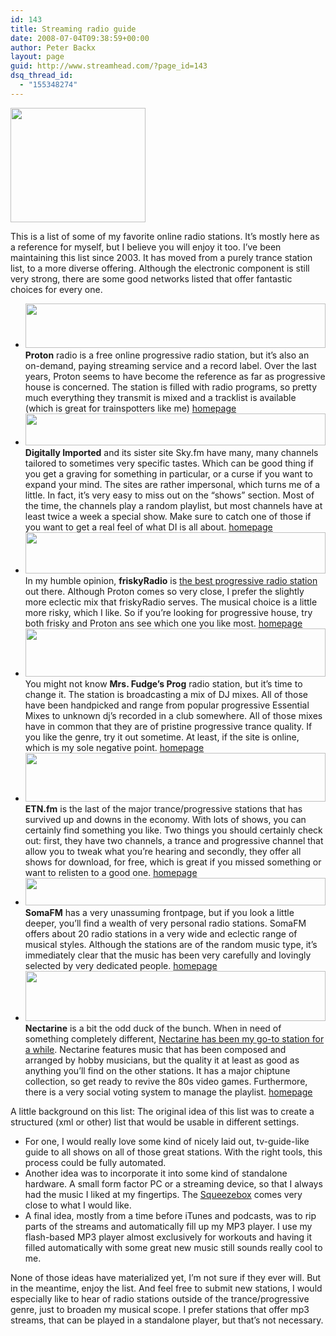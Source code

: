 ```yaml
---
id: 143
title: Streaming radio guide
date: 2008-07-04T09:38:59+00:00
author: Peter Backx
layout: page
guid: http://www.streamhead.com/?page_id=143
dsq_thread_id:
  - "155348274"
---
```

<img class="alignright size-full wp-image-2018" title="streamhead_radio_guide" src="http://www.streamhead.com/wp-content/uploads/2008/07/streamhead_radio_guide.png" alt="" width="216" height="183" />

This is a list of some of my favorite online radio stations. It&#8217;s mostly here as a reference for myself, but I believe you will enjoy it too. I&#8217;ve been maintaining this list since 2003. It has moved from a purely trance station list, to a more diverse offering. Although the electronic component is still very strong, there are some good networks listed that offer fantastic choices for every one.

<ul id="mycarousel" class="jcarousel-skin-tango">
  <li>
    <strong><a href="http://www.protonradio.com/"><img class="aligncenter size-full wp-image-2023" title="Proton radio" src="http://www.streamhead.com/wp-content/uploads/2008/07/proton_logo.png" alt="" width="480" height="71" srcset="http://www.streamhead.com/wp-content/uploads/2008/07/proton_logo.png 480w, http://www.streamhead.com/wp-content/uploads/2008/07/proton_logo-300x44.png 300w" sizes="(max-width: 480px) 100vw, 480px" /></a>Proton</strong> radio is a free online progressive radio station, but it&#8217;s also an on-demand, paying streaming service and a record label. Over the last years, Proton seems to have become the reference as far as progressive house is concerned. The station is filled with radio programs, so pretty much everything they transmit is mixed and a tracklist is available (which is great for trainspotters like me) <a href="http://www.protonradio.com/">homepage</a>
  </li>
  <li>
    <a href="http://www.di.fm"><img class="aligncenter size-full wp-image-2026" title="di_logo" src="http://www.streamhead.com/wp-content/uploads/2008/07/di_logo.png" alt="" width="480" height="51" srcset="http://www.streamhead.com/wp-content/uploads/2008/07/di_logo.png 480w, http://www.streamhead.com/wp-content/uploads/2008/07/di_logo-300x31.png 300w" sizes="(max-width: 480px) 100vw, 480px" /></a><strong>Digitally Imported</strong> and its sister site Sky.fm have many, many channels tailored to sometimes very specific tastes. Which can be good thing if you get a graving for something in particular, or a curse if you want to expand your mind. The sites are rather impersonal, which turns me of a little. In fact, it&#8217;s very easy to miss out on the &#8220;shows&#8221; section. Most of the time, the channels play a random playlist, but most channels have at least twice a week a special show. Make sure to catch one of those if you want to get a real feel of what DI is all about. <a href="http://www.di.fm/">homepage</a>
  </li>
  <li>
    <a href="http://friskyradio.com/"><img class="aligncenter size-full wp-image-2027" title="friskyradio_logo" src="http://www.streamhead.com/wp-content/uploads/2008/07/friskyradio_logo.png" alt="" width="480" height="66" srcset="http://www.streamhead.com/wp-content/uploads/2008/07/friskyradio_logo.png 480w, http://www.streamhead.com/wp-content/uploads/2008/07/friskyradio_logo-300x41.png 300w" sizes="(max-width: 480px) 100vw, 480px" /></a>In my humble opinion, <strong>friskyRadio</strong> is <a title="Top 10 radio stations, lets start with the best" href="http://www.streamhead.com/top-10-radio-stations-lets-start-with-the-best/" target="_blank">the best progressive radio station</a> out there. Although Proton comes so very close, I prefer the slightly more eclectic mix that friskyRadio serves. The musical choice is a little more risky, which I like. So if you&#8217;re looking for progressive house, try both frisky and Proton ans see which one you like most. <a href="http://friskyradio.com/index.php">homepage</a>
  </li>
  <li>
    <a href="http://gurba.sytes.net/"><img class="aligncenter size-full wp-image-2033" title="mrs_fudge_logo" src="http://www.streamhead.com/wp-content/uploads/2008/07/mrs_fudge_logo.png" alt="" width="480" height="77" srcset="http://www.streamhead.com/wp-content/uploads/2008/07/mrs_fudge_logo.png 480w, http://www.streamhead.com/wp-content/uploads/2008/07/mrs_fudge_logo-300x48.png 300w" sizes="(max-width: 480px) 100vw, 480px" /></a>You might not know <strong>Mrs. Fudge&#8217;s Prog</strong> radio station, but it&#8217;s time to change it. The station is broadcasting a mix of DJ mixes. All of those have been handpicked and range from popular progressive Essential Mixes to unknown dj&#8217;s recorded in a club somewhere. All of those mixes have in common that they are of pristine progressive trance quality. If you like the genre, try it out sometime. At least, if the site is online, which is my sole negative point. <a title="Mrs. Fudge's Prog" href="http://gurba.sytes.net/" target="_blank">homepage</a>
  </li>
  <li>
    <a href="http://etn.fm/"><img class="aligncenter size-full wp-image-2028" title="etn_logo" src="http://www.streamhead.com/wp-content/uploads/2008/07/etn_logo.png" alt="" width="480" height="78" srcset="http://www.streamhead.com/wp-content/uploads/2008/07/etn_logo.png 480w, http://www.streamhead.com/wp-content/uploads/2008/07/etn_logo-300x48.png 300w" sizes="(max-width: 480px) 100vw, 480px" /></a><strong>ETN.fm</strong> is the last of the major trance/progressive stations that has survived up and downs in the economy. With lots of shows, you can certainly find something you like. Two things you should certainly check out: first, they have two channels, a trance and progressive channel that allow you to tweak what you&#8217;re hearing and secondly, they offer all shows for download, for free, which is great if you missed something or want to relisten to a good one. <a title="ETN.fm" href="http://etn.fm/" target="_blank">homepage</a>
  </li>
  <li>
    <a href="http://somafm.com/"><img class="aligncenter size-full wp-image-2030" title="somafm_logo" src="http://www.streamhead.com/wp-content/uploads/2008/07/somafm_logo.png" alt="" width="480" height="44" srcset="http://www.streamhead.com/wp-content/uploads/2008/07/somafm_logo.png 480w, http://www.streamhead.com/wp-content/uploads/2008/07/somafm_logo-300x27.png 300w" sizes="(max-width: 480px) 100vw, 480px" /></a><strong>SomaFM</strong> has a very unassuming frontpage, but if you look a little deeper, you&#8217;ll find a wealth of very personal radio stations. SomaFM offers about 20 radio stations in a very wide and eclectic range of musical styles. Although the stations are of the random music type, it&#8217;s immediately clear that the music has been very carefully and lovingly selected by very dedicated people. <a title="Soma FM" href="http://somafm.com/" target="_blank">homepage</a>
  </li>
  <li>
    <a href="http://www.scenemusic.eu/demovibes/"><img class="aligncenter size-full wp-image-2031" title="nectarine_logo" src="http://www.streamhead.com/wp-content/uploads/2008/07/nectarine_logo.png" alt="" width="480" height="80" srcset="http://www.streamhead.com/wp-content/uploads/2008/07/nectarine_logo.png 480w, http://www.streamhead.com/wp-content/uploads/2008/07/nectarine_logo-300x50.png 300w" sizes="(max-width: 480px) 100vw, 480px" /></a><strong>Nectarine</strong> is a bit the odd duck of the bunch. When in need of something completely different, <a title="Nectarine, fresh rediscovery" href="http://www.streamhead.com/4-of-10-nectarine-fresh-rediscovery/" target="_blank">Nectarine has been my go-to station for a while</a>. Nectarine features music that has been composed and arranged by hobby musicians, but the quality it at least as good as anything you&#8217;ll find on the other stations. It has a major chiptune collection, so get ready to revive the 80s video games. Furthermore, there is a very social voting system to manage the playlist. <a title="Nectarine" href="http://www.scenemusic.eu/demovibes/" target="_blank">homepage</a>
  </li>
</ul>

A little background on this list: The original idea of this list was to create a structured (xml or other) list that would be usable in different settings.

  * For one, I would really love some kind of nicely laid out, tv-guide-like guide to all shows on all of those great stations. With the right tools, this process could be fully automated.
  * Another idea was to incorporate it into some kind of standalone hardware. A small form factor PC or a streaming device, so that I always had the music I liked at my fingertips. The <a title="Logitech Squeezebox" href="http://www.logitechsqueezebox.com/" target="_blank">Squeezebox</a> comes very close to what I would like.
  * A final idea, mostly from a time before iTunes and podcasts, was to rip parts of the streams and automatically fill up my MP3 player. I use my flash-based MP3 player almost exclusively for workouts and having it filled automatically with some great new music still sounds really cool to me.

None of those ideas have materialized yet, I&#8217;m not sure if they ever will. But in the meantime, enjoy the list. And feel free to submit new stations, I would especially like to hear of radio stations outside of the trance/progressive genre, just to broaden my musical scope. I prefer stations that offer mp3 streams, that can be played in a standalone player, but that&#8217;s not necessary.



<!-- AddThis Advanced Settings generic via filter on the_content -->

<!-- AddThis Share Buttons generic via filter on the_content -->